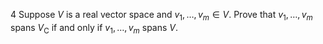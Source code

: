 4 Suppose $V$ is a real vector space and $v_{1}, \ldots, v_{m} \in V$. Prove that $v_{1}, \ldots, v_{m}$ spans $V_{\mathrm{C}}$ if and only if $v_{1}, \ldots, v_{m}$ spans $V$.
